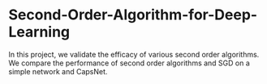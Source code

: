 # Second-Order-Algorithm-for-Deep-Learning
In this project, we validate the efficacy of various second order algorithms. We compare the performance of second order algorithms and SGD on a simple network and CapsNet.
